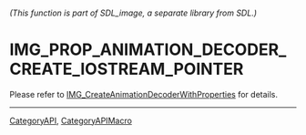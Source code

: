 ###### (This function is part of SDL_image, a separate library from SDL.)
# IMG_PROP_ANIMATION_DECODER_CREATE_IOSTREAM_POINTER

Please refer to [IMG_CreateAnimationDecoderWithProperties](IMG_CreateAnimationDecoderWithProperties) for details.

----
[CategoryAPI](CategoryAPI), [CategoryAPIMacro](CategoryAPIMacro)

